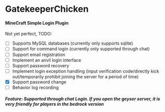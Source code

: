 # GatekeeperChicken
#### MineCraft Simple Login Plugin
Not yet perfect, TODO:
- [ ] Supports MySQL databases (currently only supports sqlite)
- [ ] Support for command login (currently only supported through chat)
- [ ] Support email registration
- [ ] Implement an anvil login interface
- [ ] Support password recovery
- [ ] Implement login exception handling (input verification code/directly kick out/temporarily prohibit joining the server for a period of time)
- [x] Support password change
- [ ] Behavior log recording
##### Feature: Supported through chat Login. If you open the geyser server, it is very friendly for players in the bedrock version
